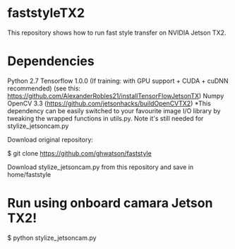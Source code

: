 # faststyleTX2

This repository shows how to run fast style transfer on NVIDIA Jetson TX2.

# Dependencies 

Python 2.7
Tensorflow 1.0.0 (If training: with GPU support + CUDA + cuDNN recommended) (see this: https://github.com/AlexanderRobles21/installTensorFlowJetsonTX)
Numpy
OpenCV 3.3 (https://github.com/jetsonhacks/buildOpenCVTX2)
*This dependency can be easily switched to your favourite image I/O library by tweaking the wrapped functions in utils.py. Note it's still needed for stylize_jetsoncam.py

Download original repository:

$ git clone https://github.com/ghwatson/faststyle

Download stylize_jetsoncam.py from this repository and save in home/faststyle

# Run using onboard camara Jetson TX2!

$ python stylize_jetsoncam.py

 
